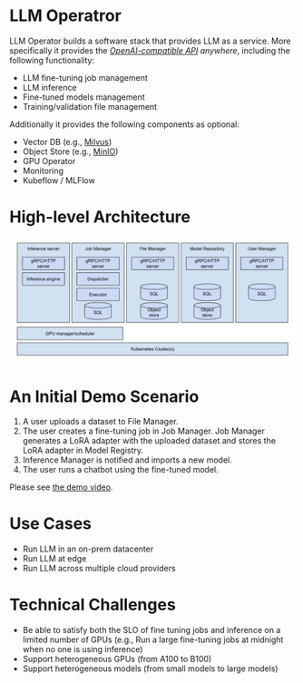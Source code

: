 # LLM Operatror

LLM Operator builds a software stack that provides LLM as a service. More specifically it provides the
*[OpenAI-compatible API](https://platform.openai.com/docs/api-reference) anywhere*, including the following functionality:

- LLM fine-tuning job management
- LLM inference
- Fine-tuned models management
- Training/validation file management

Additionally it provides the following components as optional:
- Vector DB (e.g., [Milvus](https://milvus.io/))
- Object Store (e.g., [MinIO](https://min.io/))
- GPU Operator
- Monitoring
- Kubeflow / MLFlow

# High-level Architecture

![Architecture Diagram](docs/images/architecture_diagram.png)

# An Initial Demo Scenario

1. A user uploads a dataset to File Manager.
2. The user creates a fine-tuning job in Job Manager. Job Manager generates a LoRA adapter with the uploaded dataset and stores the LoRA adapter in Model Registry.
3. Inference Manager is notified and imports a new model.
4. The user runs a chatbot using the fine-tuned model.

Please see [the demo video](https://drive.google.com/file/d/1IIDytriu4Cl1O9Wo7fXzHkS1kbqJxfXO/view?usp=sharing).

# Use Cases

- Run LLM in an on-prem datacenter
- Run LLM at edge
- Run LLM across multiple cloud providers

# Technical Challenges

- Be able to satisfy both the SLO of fine tuning jobs and inference on a limited number of GPUs (e.g., Run a large fine-tuning jobs at midnight when no one is using inference)
- Support heterogeneous GPUs (from A100 to B100)
- Support heterogeneous models (from small models to large models)
